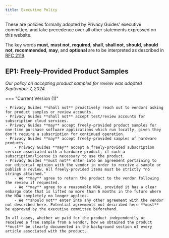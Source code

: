 ```yaml
---
title: Executive Policy
---
```


These are policies formally adopted by Privacy Guides' executive committee, and take precedence over all other statements expressed on this website.

The key words **must**, **must not**, **required**, **shall**, **shall not**, **should**, **should not**, **recommended**, **may**, and **optional** are to be interpreted as described in [RFC 2119](https://datatracker.ietf.org/doc/html/rfc2119).

## EP1: Freely-Provided Product Samples

_Our policy on accepting product samples for review was adopted September 7, 2024._

\=== "Current Version (1)"

```
- Privacy Guides **shall not** proactively reach out to vendors asking for product samples or review accounts.
- Privacy Guides **shall not** accept test/review accounts for subscription cloud services.
- Privacy Guides **may** accept freely-provided product samples for one-time purchase software applications which run locally, given they don't require a subscription for continued operation.
- Privacy Guides **may** accept freely-provided samples of hardware products.
    - Privacy Guides **may** accept a freely-provided subscription service associated with a hardware product, if such a subscription/license is necessary to use the product.
- Privacy Guides **must not** enter into an agreement pertaining to our editorial opinion with the vendor in order to receive a sample or publish a review. All freely-provided items must be strictly "no strings attached."
    - We **may** agree to return the product to the vendor following the review if requested.
    - We **may** agree to a reasonable NDA, provided it has a clear embargo date that is lifted no more than 6 months in the future where the NDA completely no longer applies.
    - We **should not** enter into any other agreement with the vendor not described here. Potential agreements not described here **must** be approved by the executive committee beforehand.

In all cases, whether we paid for the product independently or received a free sample from a vendor, how we obtained the product **must** be clearly documented in the background section of every article associated with the product.
```
